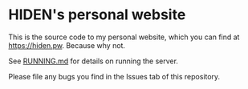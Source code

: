 # HIDEN's personal website
This is the source code to my personal website, which you can find at https://hiden.pw. Because why not.


See [RUNNING.md](/RUNNING.md) for details on running the server.


Please file any bugs you find in the Issues tab of this repository.<!--,  or contact me using the provided info [here](https://hiden.pw/about/contact), so I can more easily find and fix them.-->